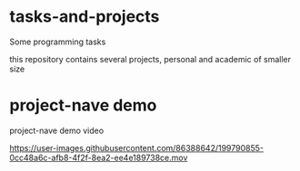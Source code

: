 # tasks-and-projects
Some programming tasks

this repository contains several projects, personal and academic of smaller size

# project-nave demo

project-nave demo video

https://user-images.githubusercontent.com/86388642/199790855-0cc48a6c-afb8-4f2f-8ea2-ee4e189738ce.mov

